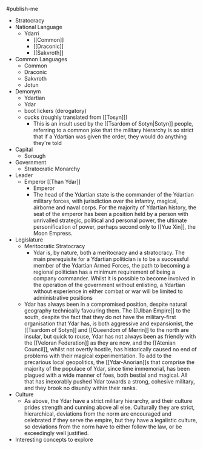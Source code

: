 #publish-me
- Stratocracy
- National Language
	- Ydarri
		- [[Common]]
		- [[Draconic]]
		- [[Sakvroth]]
- Common Languages
	- Common
	- Draconic
	- Sakvroth
	- Jotun
- Demonym
	- Ydartian
	- Ydar
	- boot lickers (derogatory)
	- cucks (roughly translated from [[Tosyn]])
		- This is an insult used by the [[Tsardom of Sotyn|Sotyn]] people, referring to a common joke that the military hierarchy is so strict that if a Ydartian was given the order, they would do anything they're told
- Capital
	- Sorough
- Government
	- Stratocratic Monarchy
- Leader
	- Emperor [[Than Ydar]]
		- Emperor
		- The head of the Ydartian state is the commander of the Ydartian military forces, with jurisdiction over the infantry, magical, airborne and naval corps.
		  For the majority of Ydartian history, the seat of the emperor has been a position held by a person with unrivalled strategic, political and personal power, the ultimate personification of power, perhaps second only to [[Yue Xin]], the Moon Empress.
- Legislature
	- Meritocratic Stratocracy
		- Ydar is, by nature, both a meritocracy and a stratocracy.
		  The main prerequisite for a Ydartian politician is to be a successful member of the Ydartian Armed Forces, the path to becoming a regional politician has a minimum requirement of being a company commander.
		  Whilst it is possible to become involved in the operation of the government without enlisting, a Ydartian without experience in either combat or war will be limited to administrative positions
	- Ydar has always been in a compromised position, despite natural geography technically favouring them.
	  The [[Ulban Empire]] to the south, despite the fact that they do not have the military-first organisation that Ydar has, is both aggressive and expansionist, the [[Tsardom of Sotyn]] and [[Queendom of Merrin]] to the north are insular, but quick to rouse, Ydar has not always been as friendly with the [[Veloran Federation]] as they are now, and the [[Atenian Council]], whilst not overtly hostile, has historically caused no end of problems with their magical experimentation.
	  To add to the precarious local geopolitics, the [[Ydar-Anorian]]s that comprise the majority of the populace of Ydar, since time immemorial, has been plagued with a wide manner of foes, both bestial and magical.
	  All that has inexorably pushed Ydar towards a strong, cohesive military, and they brook no disunity within their ranks.
- Culture
	- As above, the Ydar have a strict military hierarchy, and their culture prides strength and cunning above all else.
	  Culturally they are strict, hierarchical, deviations from the norm are encouraged and celebrated if they serve the empire, but they have a legalistic culture, so deviations from the norm have to either follow the law, or be exceedingly well justified.
- Interesting concepts to explore